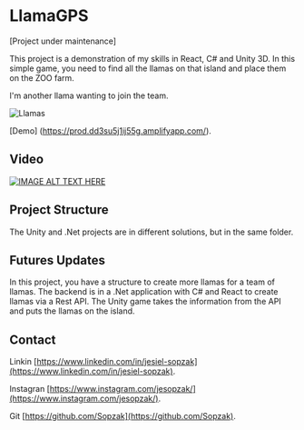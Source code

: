 # LlamaGPS

[Project under maintenance]

This project is a demonstration of my skills in React, C# and Unity 3D.
In this simple game, you need to find all the llamas on that island and place them on the ZOO farm.

I'm another llama wanting to join the team.

![Llamas](/LlamaGPSUnity/Assets/Images/llama.gif)

[Demo] (https://prod.dd3su5j1ij55g.amplifyapp.com/).


## Video
[![IMAGE ALT TEXT HERE](https://img.youtube.com/vi/C6LXlzgCrrs/0.jpg)](https://www.youtube.com/watch?v=C6LXlzgCrrs) 


## Project Structure
The Unity and .Net projects are in different solutions, but in the same folder.

## Futures Updates
In this project, you have a structure to create more llamas for a team of llamas.
The backend is in a .Net application with C# and React to create llamas via a Rest API.
The Unity game takes the information from the API and puts the llamas on the island.
## Contact

Linkin [https://www.linkedin.com/in/jesiel-sopzak](https://www.linkedin.com/in/jesiel-sopzak).

Instagran [https://www.instagram.com/jesopzak/](https://www.instagram.com/jesopzak/).

Git [https://github.com/Sopzak](https://github.com/Sopzak).
